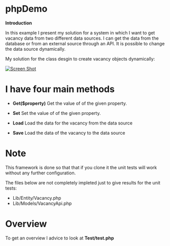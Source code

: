 # phpDemo
**Introduction**<br>



In this example I present my solution for a system in which I want to get vacancy data
from two different data sources. I can get the data from the database or from an external source
through an API. It is possible to change the data source dynamically.

My solution for the class desgin to create vacancy objects dynamically:

[![Screen Shot](https://raw.githubusercontent.com/cptuulia/phpDemo/2e8656271a21a2581b408db1f20faeef3d61c283/uml.jpeg)]()

# I have four main methods

* **Get($property)**
   Get the value of of the given property.

* **Set**
   Set the value of of the given property.

* **Load**
   Load the data for the vacancy from the data source

* **Save**
   Load the data of the vacancy to the data source

# Note

This framework is done so that that if you clone it the unit tests will work without
any further configuration.

The files below are not completely impleted just to give results for the unit tests:

* Lib/Entity/Vacancy.php
* Lib/Models/VacancyApi.php


# Overview

To get an overview I advice  to look at **Test/test.php**
